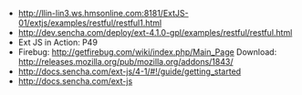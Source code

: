 * http://llin-lin3.ws.hmsonline.com:8181/ExtJS-01/extjs/examples/restful/restful1.html
* http://dev.sencha.com/deploy/ext-4.1.0-gpl/examples/restful/restful.html
* Ext JS in Action: P49
* Firebug: http://getfirebug.com/wiki/index.php/Main_Page
   Download: http://releases.mozilla.org/pub/mozilla.org/addons/1843/
* http://docs.sencha.com/ext-js/4-1/#!/guide/getting_started
* http://docs.sencha.com/ext-js


